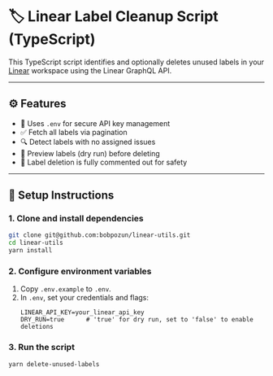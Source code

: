# 🏷️ Linear Label Cleanup Script (TypeScript)

This TypeScript script identifies and optionally deletes unused labels in your [Linear](https://linear.app) workspace using the Linear GraphQL API.

---

## ⚙️ Features

- 🔐 Uses `.env` for secure API key management
- ✅ Fetch all labels via pagination
- 🔍 Detect labels with no assigned issues
- 🧪 Preview labels (dry run) before deleting
- 🛑 Label deletion is fully commented out for safety

---

## 🚀 Setup Instructions

### 1. Clone and install dependencies

```bash
git clone git@github.com:bobpozun/linear-utils.git
cd linear-utils
yarn install
```

### 2. Configure environment variables

1. Copy `.env.example` to `.env`.
2. In `.env`, set your credentials and flags:
   ```env
   LINEAR_API_KEY=your_linear_api_key
   DRY_RUN=true      # 'true' for dry run, set to 'false' to enable deletions
   ```

### 3. Run the script

```bash
yarn delete-unused-labels
```
